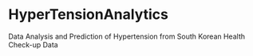 # HyperTensionAnalytics
Data Analysis and Prediction of Hypertension from South Korean Health Check-up Data 
